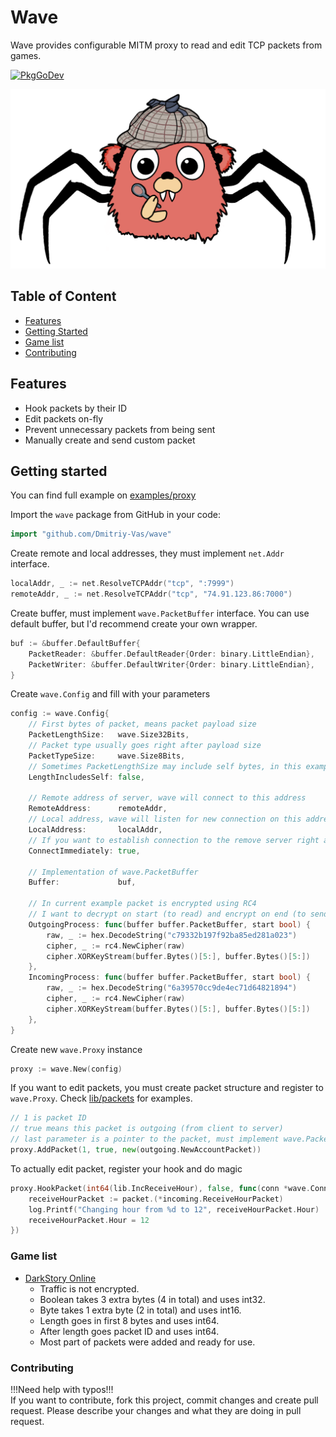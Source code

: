 # Wave
Wave provides configurable MITM proxy to read and edit TCP packets from games.

[![PkgGoDev](https://pkg.go.dev/badge/github.com/Dmitriy-Vas/wave)](https://pkg.go.dev/github.com/Dmitriy-Vas/wave)

![](wave_gopher.png)

## Table of Content
+ [Features](https://github.com/Dmitriy-Vas/wave/blob/master/README.md#features)
+ [Getting Started](https://github.com/Dmitriy-Vas/wave/blob/master/README.md#getting-started)
+ [Game list](https://github.com/Dmitriy-Vas/wave/blob/master/README.md#game-list)
+ [Contributing](https://github.com/Dmitriy-Vas/wave/blob/master/README.md#contributing)

## Features
+ Hook packets by their ID
+ Edit packets on-fly
+ Prevent unnecessary packets from being sent
+ Manually create and send custom packet

## Getting started
You can find full example on [examples/proxy](https://github.com/Dmitriy-Vas/wave/blob/master/examples/proxy/main.go)

Import the `wave` package from GitHub in your code:
```go
import "github.com/Dmitriy-Vas/wave"
```

Create remote and local addresses, they must implement `net.Addr` interface.
```go
localAddr, _ := net.ResolveTCPAddr("tcp", ":7999")
remoteAddr, _ := net.ResolveTCPAddr("tcp", "74.91.123.86:7000")
```

Create buffer, must implement `wave.PacketBuffer` interface.
You can use default buffer, but I'd recommend create your own wrapper.
```go
buf := &buffer.DefaultBuffer{
    PacketReader: &buffer.DefaultReader{Order: binary.LittleEndian},
    PacketWriter: &buffer.DefaultWriter{Order: binary.LittleEndian},
}
```

Create `wave.Config` and fill with your parameters
```go
config := wave.Config{
    // First bytes of packet, means packet payload size
    PacketLengthSize:   wave.Size32Bits,
    // Packet type usually goes right after payload size
    PacketTypeSize:     wave.Size8Bits,
    // Sometimes PacketLengthSize may include self bytes, in this example it will be additional 32bits (4 bytes)
    LengthIncludesSelf: false,

    // Remote address of server, wave will connect to this address
    RemoteAddress:      remoteAddr,
    // Local address, wave will listen for new connection on this address
    LocalAddress:       localAddr,
    // If you want to establish connection to the remove server right after receiving local connection
    ConnectImmediately: true,

    // Implementation of wave.PacketBuffer
    Buffer:             buf,

    // In current example packet is encrypted using RC4
    // I want to decrypt on start (to read) and encrypt on end (to send)
    OutgoingProcess: func(buffer buffer.PacketBuffer, start bool) {
        raw, _ := hex.DecodeString("c79332b197f92ba85ed281a023")
        cipher, _ := rc4.NewCipher(raw)
        cipher.XORKeyStream(buffer.Bytes()[5:], buffer.Bytes()[5:])
    },
    IncomingProcess: func(buffer buffer.PacketBuffer, start bool) {
        raw, _ := hex.DecodeString("6a39570cc9de4ec71d64821894")
        cipher, _ := rc4.NewCipher(raw)
        cipher.XORKeyStream(buffer.Bytes()[5:], buffer.Bytes()[5:])
    },
}
```

Create new `wave.Proxy` instance
```go
proxy := wave.New(config)
```

If you want to edit packets, you must create packet structure and register to `wave.Proxy`.
Check [lib/packets](https://github.com/Dmitriy-Vas/wave/tree/master/lib/packets) for examples.
```go
// 1 is packet ID
// true means this packet is outgoing (from client to server)
// last parameter is a pointer to the packet, must implement wave.Packet interface
proxy.AddPacket(1, true, new(outgoing.NewAccountPacket))
```

To actually edit packet, register your hook and do magic
```go
proxy.HookPacket(int64(lib.IncReceiveHour), false, func(conn *wave.Conn, packet wave.Packet) {
    receiveHourPacket := packet.(*incoming.ReceiveHourPacket)
    log.Printf("Changing hour from %d to 12", receiveHourPacket.Hour)
    receiveHourPacket.Hour = 12
})
```

### Game list
+ [DarkStory Online](https://github.com/Dmitriy-Vas/wave/tree/master/lib)
    + Traffic is not encrypted.
    + Boolean takes 3 extra bytes (4 in total) and uses int32.
    + Byte takes 1 extra byte (2 in total) and uses int16.
    + Length goes in first 8 bytes and uses int64.
    + After length goes packet ID and uses int64.
    + Most part of packets were added and ready for use.

### Contributing
!!!Need help with typos!!!<br>
If you want to contribute, fork this project, commit changes and create pull request.
Please describe your changes and what they are doing in pull request.